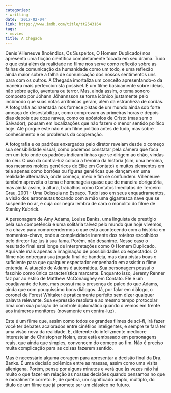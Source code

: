 ```yaml
---
categories:
- writting
date: '2017-02-04'
link: https://www.imdb.com/title/tt2543164
tags:
- movies
title: A Chegada
---
```


Denis Villeneuve (Incêndios, Os Suspeitos, O Homem Duplicado) nos apresenta uma ficção científica completamente focada em seu drama. Tudo o que está além da realidade no filme nos serve como reflexão sobre as falhas de comunicação da humanidade como um todo, e uma reflexão ainda maior sobre a falha de comunicação dos nossos sentimentos uns para com os outros. A Chegada imortaliza um conceito apresentando-o da maneira mais perfeccionista possível. É um filme basicamente sobre ideias, não sobre ação, aventura ou terror. Mas, ainda assim, o tema sonoro composto por Jóhann Jóhannsson se torna icônico justamente pelo incômodo que suas notas arrítmicas geram, além da estranheza de cordas. A fotografia acinzentada nos fornece pistas de um mundo ainda sob forte ameaça de desestabilizar, como comprovam as primeiras horas e depois dias depois que doze naves, como os apóstolos de Cristo (mas sem o Salvador), pousam em localizações que não fazem o menor sentido político hoje. Até porque este não é um filme político antes de tudo, mas sobre conhecimento e os problemas da cooperação.

A fotografia e os padrões enxergados pelo diretor revelam desde o começo sua sensibilidade visual, como podemos constatar pela câmera que foca em um teto onde os padrões indicam linhas que se dirigem ao chão, vindas do céu. O uso da contra-luz coloca a heroína da história (sim, uma heroína, nos mesmos moldes genéricos de Ellie em Contato) e muitos elementos em tela apenas como borrões ou figuras genéricas que dançam em uma realidade alternativa, onde começo, meio e fim se confundem. Villeneuve também aproveita o tema e homenageia quase que de maneira obrigatória, mas ainda assim, à altura, trabalhos como Contatos Imediatos de Terceiro Grau, 2001 - Uma Odisseia no Espaço. Tudo isso em seus enquadramentos, a visão dos astronautas tocando com a mão uma gigantesca nave que se suspende no ar, e cuja cor negra lembra de cara o monolito do filme de Stanley Kubrick.

A personagem de Amy Adams, Louise Banks, uma linguista de prestígio pela sua competência e uma solitária talvez pelo mundo que hoje vivemos, é a chave para compreendermos o que está acontecendo com a história em momentos-chave, onde a complexidade inerente dos roteiros escolhidos pelo diretor faz jus à sua fama. Porém, não desanime. Nesse caso o resultado final está longe de interpretações como O Homem Duplicado. Aqui vale mais apenas a imaginação de possibilidades do espectador. O filme não entregará sua jogada final de bandeja, mas dará pistas boas o suficiente para que qualquer espectador empenhado em assistir o filme entenda. A atuação de Adams é automática. Sua personagem possui o fascínio como única característica marcante. Enquanto isso, Jeremy Renner faz par ao estilo de Matthew McConaughey em Contato. Ele é um coadjuvante de luxo, mas possui mais presença de palco do que Adams, ainda que com pouquíssimo bons diálogos. Já, por falar em diálogo, o coronel de Forest Whitaker é praticamente perfeito sem dizer qualquer palavra relevante. Sua expressão resoluta e ao mesmo tempo protocolar rima com sua posição de controle diplomático quando o vemos em frente aos inúmeros monitores (novamente em contra-luz).

Este é um filme que, assim como todos os grandes filmes de sci-fi, irá fazer você ter debates acalorados entre cinéfilos inteligentes, e sempre te fará ter uma visão nova da realidade. E, diferente do infelizmente medíocre Interestelar de Christopher Nolan, este está embasado em personagens reais, que ainda que simples, convencem do começo ao fim. Não é preciso muita complicação para as coisas fazerem sentido.

Mas é necessário alguma coragem para apresentar a decisão final da Dra. Banks. É uma decisão polêmica entre as massas, assim como uma visita alienígena. Porém, pense por alguns minutos e verá que às vezes não há muito o que fazer em relação às nossas decisões quando pensamos no que é moralmente correto. E, de quebra, um significado amplo, múltiplo, do título de um filme que já promete ser um clássico no futuro.

